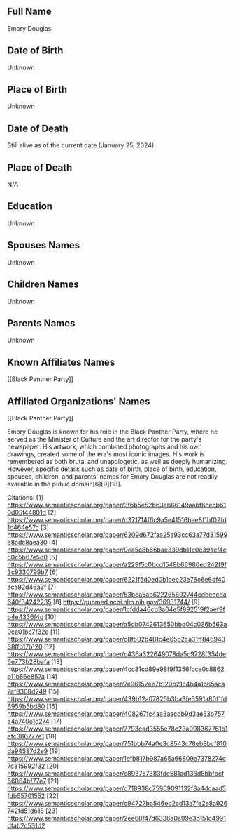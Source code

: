 ## Full Name
Emory Douglas

## Date of Birth
Unknown

## Place of Birth
Unknown

## Date of Death
Still alive as of the current date (January 25, 2024)

## Place of Death
N/A

## Education
Unknown

## Spouses Names
Unknown

## Children Names
Unknown

## Parents Names
Unknown

## Known Affiliates Names
[[Black Panther Party]]

## Affiliated Organizations' Names
[[Black Panther Party]]

Emory Douglas is known for his role in the Black Panther Party, where he served as the Minister of Culture and the art director for the party's newspaper. His artwork, which combined photographs and his own drawings, created some of the era's most iconic images. His work is remembered as both brutal and unapologetic, as well as deeply humanizing. However, specific details such as date of birth, place of birth, education, spouses, children, and parents' names for Emory Douglas are not readily available in the public domain[6][9][18].

Citations:
[1] https://www.semanticscholar.org/paper/3f6b5e52b63e666149aabf6cecb610d05f44801d
[2] https://www.semanticscholar.org/paper/d371714f6c9a5e41516bae8f1bf02fd1c464e57c
[3] https://www.semanticscholar.org/paper/6209d672faa25a93cc63a77d31599e8adc8aea30
[4] https://www.semanticscholar.org/paper/9ea5a8b66bae339db11e0e39aef4e50c5b67e5d0
[5] https://www.semanticscholar.org/paper/a229f5c0bcd1548b66980ed242f9f3c9330799b7
[6] https://www.semanticscholar.org/paper/6221f5d0ed0b1aee23e76c6e6df40aca92d46a3f
[7] https://www.semanticscholar.org/paper/53bca5ab622265692744cdbeccda640f34242235
[8] https://pubmed.ncbi.nlm.nih.gov/36931744/
[9] https://www.semanticscholar.org/paper/1cfdda46cb3a04e5f892519f2aef9fb4e4336f4d
[10] https://www.semanticscholar.org/paper/a5db0742613650bbd04c036b563a0ca01be7f32a
[11] https://www.semanticscholar.org/paper/c8f502b481c4e65b2ca31ff84694338ffb17b120
[12] https://www.semanticscholar.org/paper/c436a322649078da5c9728f354de6e773b28bafa
[13] https://www.semanticscholar.org/paper/4cc81cd89e98f9f1356fcce0c8862b11b56e857a
[14] https://www.semanticscholar.org/paper/7e96152ee7b120b21c4b4a1b65aca7af8308d249
[15] https://www.semanticscholar.org/paper/439b12a07826b3ba3fe3591a80f1fd6959b5bd80
[16] https://www.semanticscholar.org/paper/408267fc4aa3aacdb9d3ae53b75754a740c1c274
[17] https://www.semanticscholar.org/paper/7793ead3555e78c23a098367761b1efc386777e1
[18] https://www.semanticscholar.org/paper/751bbb74a0e3c8543c78eb8bcf810da94587d2e9
[19] https://www.semanticscholar.org/paper/1efb817b987a65a66809e7378274c7c315992f32
[20] https://www.semanticscholar.org/paper/c893757383fde581ad136d8bbfbcf66064bf77e7
[21] https://www.semanticscholar.org/paper/d718938c75969091132f8a4dcaad5fdb55701552
[22] https://www.semanticscholar.org/paper/c94727ba546ed2cd13a7fe2e8a926742fd51d616
[23] https://www.semanticscholar.org/paper/2ee68f47d6336a0e99e3b151c4991dfab2c531d2